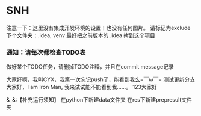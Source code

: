# SNH

注意一下：这里没有集成开发环境的设置！也没有任何图片。
请标记为exclude 下个文件夹：.idea, venv
最好把之前版本的 .idea 拷到这个项目

### 通知：请每次都检查TODO表
做好某个TODO任务，请删掉TODO注释，并且在commit message记录

大家好啊，我叫CYX，我第一次忘记push了，能看到我么=￣ω￣=
测试更新分支
大家好，I am Iron Man, 我来试试能不能看到我……。
123大家好

&_&:【补充运行须知】
在python下新建data文件夹
在res下新建prepresult文件夹